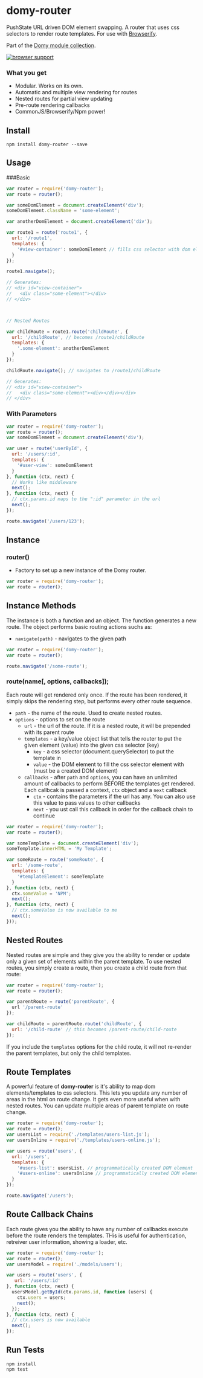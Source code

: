 # domy-router
 
PushState  URL driven DOM element swapping. A router that uses css selectors to render route templates. For use with [Browserify](http://browserify.org).

Part of the [Domy module collection](https://github.com/scottcorgan/domy).

[![browser support](https://ci.testling.com/scottcorgan/domy-router.png)](https://ci.testling.com/scottcorgan/domy-router)

### What you get

* Modular. Works on its own.
* Automatic and multiple view rendering for routes
* Nested routes for partial view updating
* Pre-route rendering callbacks
* CommonJS/Browserify/Npm power!
 
## Install
 
```
npm install domy-router --save
```
 
## Usage
 
###Basic

```js
var router = require('domy-router');
var route = router();

var someDomElement = document.createElement('div');
someDomElement.className = 'some-element';

var anotherDomElement = document.createElement('div');

var route1 = route('route1', {
  url: '/route1',
  templates: {
    '#view-container': someDomElement // fills css selector with dom element
  }
});

route1.navigate();

// Generates:
// <div id="view-container">
//   <div class="some-element"></div>
// </div>



// Nested Routes

var childRoute = route1.route('childRoute', {
  url: '/childRoute', // becomes /route1/childRoute
  templates: {
    '.some-element': anotherDomElement
  }
});

childRoute.navigate(); // navigates to /route1/childRoute

// Generates:
// <div id="view-container">
//   <div class="some-element"><div></div></div>
// </div>
```
 
### With Parameters

```js
var router = require('domy-router');
var route = router();
var someDomElement = document.createElement('div');

var user = route('userById', {
  url: '/users/:id',
  templates: {
    '#user-view': someDomElement
  }
}, function (ctx, next) {
  // Works like middleware
  next();
}, function (ctx, next) {
  // ctx.params.id maps to the ":id" parameter in the url
  next();
});

route.navigate('/users/123');
```

## Instance

### router()

* Factory to set up a new instance of the Domy router.

```js
var router = require('domy-router');
var route = router();
```

## Instance Methods

The instance is both a function and an object. The function generates a new route. The object performs basic routing actions suchs as:
* `navigate(path)` - navigates to the given path

```js
var router = require('domy-router');
var route = router();

route.navigate('/some-route');
```

### route(name[, options, callbacks]);

Each route will get rendered only once. If the route has been rendered, it simply skips the rendering step, but performs every other route sequence.

* `path` - the name of the route. Used to create nested routes.
* `options` - options to set on the route
  * `url` - the url of the route. If it is a nested route, it will be prepended with its parent route
  * `templates` - a key/value object list that tells the router to put the given element (value) into the given css selector (key)
    * `key` - a css selector (document.querySelector) to put the template in
    * `value` - the DOM element to fill the css selector element with (must be a created DOM element)
  * `callbacks` - after `path` and `options`, you can have an unlimited amount of callbacks to perform BEFORE the templates get rendered. Each callbcak is passed a context, `ctx` object and a `next` callback
    * `ctx` - contains the parameters if the url has any. You can also use this value to pass values to other callbacks
    * `next` - you  ust call this callback in order for the callback chain to continue

```js
var router = require('domy-router');
var route = router();

var someTemplate = document.createElement('div');
someTemplate.innerHTML = 'My Template';

var someRoute = route('someRoute', {
  url: '/some-route',
  templates: {
    '#templateElement': someTemplate
  }
}, function (ctx, next) {
  ctx.someValue = 'NPM';
  next();
}, function (ctx, next) {
  // ctx.someValue is now available to me
  next();
}));
```

## Nested Routes

Nested routes are simple and they give you the ability to render or update only a given set of elements within the parent template. To use nested routes, you simply create a route, then you create a child route from that route:

```js
var router = require('domy-router');
var route = router();

var parentRoute = route('parentRoute', {
  url '/parent-route'
});

var childRoute = parentRoute.route('childRoute', {
  url: '/child-route' // this becomes /parent-route/child-route
});
```

If you include the `templates` options for the child route, it will not re-render the parent templates, but only the child templates.
 
## Route Templates

A powerful feature of **domy-router** is it's ability to map dom elements/templates to css selectors. This lets you update any number of areas in the html on route change. It gets even more useful when with nested routes. You can update multiple areas of parent template on route change.

```js
var router = require('domy-router');
var route = router();
var usersList = require('./templates/users-list.js');
var usersOnline = require('./templates/users-online.js');

var users = route('users', {
  url: '/users',
  templates: {
    '#users-list': usersList, // programmatically created DOM element
    '#users-online': usersOnline // programmatically created DOM element
  }
});

route.navigate('/users');
```

## Route Callback Chains

Each route gives you the ability to have any number of callbacks execute before the route renders the templates. THis is useful for authentication, retreiver user information, showing a loader, etc.

```js
var router = require('domy-router');
var route = router();
var usersModel = require('./models/users');

var users = route('users', {
   url: '/users/:id'
}, function (ctx, next) {
  usersModel.getById(ctx.params.id, function (users) {
    ctx.users = users;
    next();
  });
}, function (ctx, next) {
  // ctx.users is now available
  next();
});
```

## Run Tests
 
```
npm install
npm test
```
